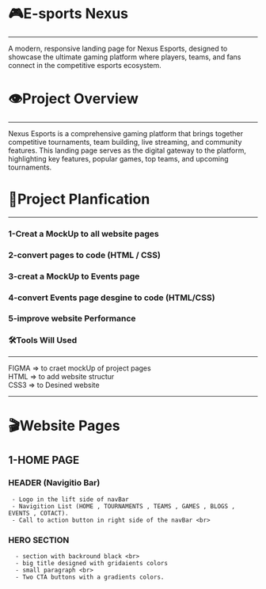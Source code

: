 # 🎮E-sports Nexus <br> 
<hr>
A modern, responsive landing page for Nexus Esports, designed to showcase the ultimate gaming platform where players, teams, and fans connect in the competitive esports ecosystem.

# 👁️Project Overview 
<hr>
Nexus Esports is a comprehensive gaming platform that brings together competitive tournaments, team building, live streaming, and community features. This landing page serves as the digital gateway to the platform, highlighting key features, popular games, top teams, and upcoming tournaments.


# 📅Project Planfication
<hr>

### 1-Creat a MockUp to all website pages <br>
### 2-convert pages to code (HTML / CSS) <br>
### 3-creat a MockUp to Events page <br>
### 4-convert Events page desgine to code (HTML/CSS) <br>
### 5-improve website Performance <br>

### 🛠️Tools Will Used 
<hr>
 FIGMA => to craet mockUp of project pages <br>
 HTML => to add website structur <br>
 CSS3 => to Desined website <br>
<hr>

# 🎬Website Pages
   ## 1-HOME PAGE <br>
   ### HEADER (Navigitio Bar)
     - Logo in the lift side of navBar  
     - Navigition List (HOME , TOURNAMENTS , TEAMS , GAMES , BLOGS , EVENTS , COTACT). 
     - Call to action button in right side of the navBar <br>
   ### HERO SECTION
      - section with backround black <br>
      - big title designed with gridaients colors 
      - small paragraph <br>
      - Two CTA buttons with a gradients colors.    

    
